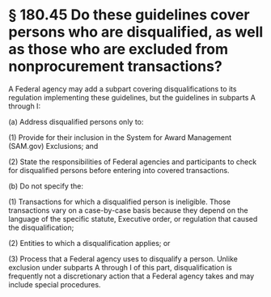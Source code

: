 # § 180.45   Do these guidelines cover persons who are disqualified, as well as those who are excluded from nonprocurement transactions?

A Federal agency may add a subpart covering disqualifications to its regulation implementing these guidelines, but the guidelines in subparts A through I:


(a) Address disqualified persons only to:


(1) Provide for their inclusion in the System for Award Management (SAM.gov) Exclusions; and


(2) State the responsibilities of Federal agencies and participants to check for disqualified persons before entering into covered transactions.


(b) Do not specify the:


(1) Transactions for which a disqualified person is ineligible. Those transactions vary on a case-by-case basis because they depend on the language of the specific statute, Executive order, or regulation that caused the disqualification;


(2) Entities to which a disqualification applies; or


(3) Process that a Federal agency uses to disqualify a person. Unlike exclusion under subparts A through I of this part, disqualification is frequently not a discretionary action that a Federal agency takes and may include special procedures.




